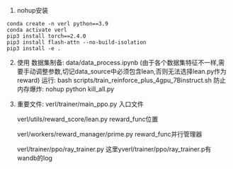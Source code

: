 1. nohup安装

```
conda create -n verl python==3.9
conda activate verl
pip3 install torch==2.4.0 
pip3 install flash-attn --no-build-isolation
pip3 install -e .

```

2. 使用
   数据集制备: data/data_process.ipynb (由于各个数据集特征不一样,需要手动调整参数,切记data_source中必须包含lean,否则无法选择lean.py作为reward)
   运行: bash scripts/train_reinforce_plus_4gpu_7Binstruct.sh
   防止内存爆炸: nohup python kill_all.py
3. 重要文件:
   verl/trainer/main_ppo.py 入口文件

   verl/utils/reward_score/lean.py reward_func位置
   
   verl/workers/reward_manager/prime.py reward_func并行管理器

   verl/trainer/ppo/ray_trainer.py 这里yverl/trainer/ppo/ray_trainer.p有wandb的log
